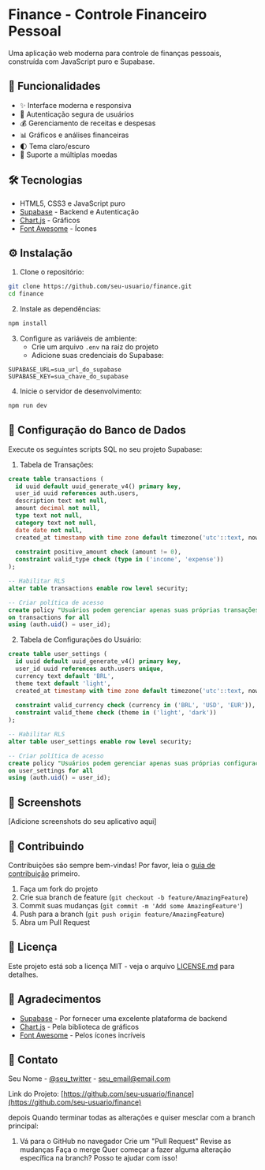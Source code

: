 # Finance - Controle Financeiro Pessoal

Uma aplicação web moderna para controle de finanças pessoais, construída com JavaScript puro e Supabase.

## 🚀 Funcionalidades

- ✨ Interface moderna e responsiva
- 🔐 Autenticação segura de usuários
- 💰 Gerenciamento de receitas e despesas
- 📊 Gráficos e análises financeiras
- 🌓 Tema claro/escuro
- 💱 Suporte a múltiplas moedas

## 🛠️ Tecnologias

- HTML5, CSS3 e JavaScript puro
- [Supabase](https://supabase.com/) - Backend e Autenticação
- [Chart.js](https://www.chartjs.org/) - Gráficos
- [Font Awesome](https://fontawesome.com/) - Ícones

## ⚙️ Instalação

1. Clone o repositório:
```bash
git clone https://github.com/seu-usuario/finance.git
cd finance
```

2. Instale as dependências:
```bash
npm install
```

3. Configure as variáveis de ambiente:
   - Crie um arquivo `.env` na raiz do projeto
   - Adicione suas credenciais do Supabase:
```env
SUPABASE_URL=sua_url_do_supabase
SUPABASE_KEY=sua_chave_do_supabase
```

4. Inicie o servidor de desenvolvimento:
```bash
npm run dev
```

## 📝 Configuração do Banco de Dados

Execute os seguintes scripts SQL no seu projeto Supabase:

1. Tabela de Transações:
```sql
create table transactions (
  id uuid default uuid_generate_v4() primary key,
  user_id uuid references auth.users,
  description text not null,
  amount decimal not null,
  type text not null,
  category text not null,
  date date not null,
  created_at timestamp with time zone default timezone('utc'::text, now()),
  
  constraint positive_amount check (amount != 0),
  constraint valid_type check (type in ('income', 'expense'))
);

-- Habilitar RLS
alter table transactions enable row level security;

-- Criar política de acesso
create policy "Usuários podem gerenciar apenas suas próprias transações"
on transactions for all
using (auth.uid() = user_id);
```

2. Tabela de Configurações do Usuário:
```sql
create table user_settings (
  id uuid default uuid_generate_v4() primary key,
  user_id uuid references auth.users unique,
  currency text default 'BRL',
  theme text default 'light',
  created_at timestamp with time zone default timezone('utc'::text, now()),
  
  constraint valid_currency check (currency in ('BRL', 'USD', 'EUR')),
  constraint valid_theme check (theme in ('light', 'dark'))
);

-- Habilitar RLS
alter table user_settings enable row level security;

-- Criar política de acesso
create policy "Usuários podem gerenciar apenas suas próprias configurações"
on user_settings for all
using (auth.uid() = user_id);
```

## 📱 Screenshots

[Adicione screenshots do seu aplicativo aqui]

## 🤝 Contribuindo

Contribuições são sempre bem-vindas! Por favor, leia o [guia de contribuição](CONTRIBUTING.md) primeiro.

1. Faça um fork do projeto
2. Crie sua branch de feature (`git checkout -b feature/AmazingFeature`)
3. Commit suas mudanças (`git commit -m 'Add some AmazingFeature'`)
4. Push para a branch (`git push origin feature/AmazingFeature`)
5. Abra um Pull Request

## 📄 Licença

Este projeto está sob a licença MIT - veja o arquivo [LICENSE.md](LICENSE.md) para detalhes.

## 👏 Agradecimentos

- [Supabase](https://supabase.com/) - Por fornecer uma excelente plataforma de backend
- [Chart.js](https://www.chartjs.org/) - Pela biblioteca de gráficos
- [Font Awesome](https://fontawesome.com/) - Pelos ícones incríveis

## 📧 Contato

Seu Nome - [@seu_twitter](https://twitter.com/seu_twitter) - seu_email@email.com

Link do Projeto: [https://github.com/seu-usuario/finance](https://github.com/seu-usuario/finance)


depois
Quando terminar todas as alterações e quiser mesclar com a branch principal:
1. Vá para o GitHub no navegador
Crie um "Pull Request"
Revise as mudanças
Faça o merge
Quer começar a fazer alguma alteração específica na branch? Posso te ajudar com isso!
